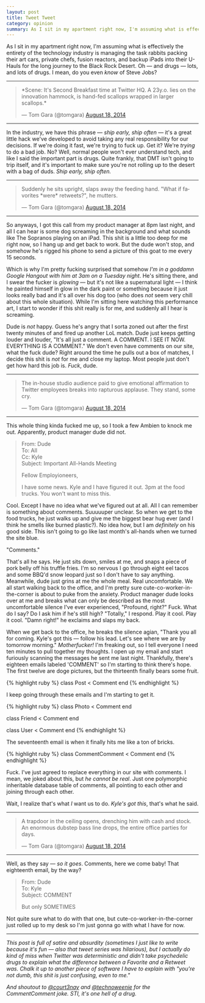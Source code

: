 ```yaml
---
layout: post
title: Tweet Tweet
category: opinion
summary: As I sit in my apartment right now, I'm assuming what is effectively the entirety of the technology industry is managing the task rabbits packing their art cars, private chefs, fusion reactors, and backup iPads into their U-Hauls for the long journey to the Black Rock Desert. Oh — and drugs — lots, and lots of drugs.
---
```


As I sit in my apartment right now, I'm assuming what is effectively the entirety of the technology industry is managing the task rabbits packing their art cars, private chefs, fusion reactors, and backup iPads into their U-Hauls for the long journey to the Black Rock Desert. Oh — and drugs — lots, and lots of drugs. I mean, do you even *know* of Steve Jobs?

* * * *

<blockquote class="twitter-tweet tw-align-center" lang="en"><p>*Scene: It&#39;s Second Breakfast time at Twitter HQ. A 23y.o. lies on the innovation hammock, is hand-fed scallops wrapped in larger scallops.*</p>&mdash; Tom Gara (@tomgara) <a href="https://twitter.com/tomgara/statuses/501189840994828288">August 18, 2014</a></blockquote>
<script async src="//platform.twitter.com/widgets.js" charset="utf-8"></script>

* * * *

In the industry, we have this phrase — *ship early, ship often* — it's a great little hack we've developed to avoid taking any real responsibility for our decisions. If we're doing it fast, we're trying to fuck up. Get it? We're *trying* to do a bad job. No? Well, normal people won't ever understand tech, and like I said the important part is drugs. Quite frankly, that DMT isn't going to trip itself, and it's important to make sure you're not rolling up to the desert with a bag of duds. *Ship early, ship often.*

* * * *

<blockquote class="twitter-tweet tw-align-center" data-conversation="none" lang="en"><p>Suddenly he sits upright, slaps away the feeding hand. &quot;What if favorites *were* retweets?&quot;, he mutters.</p>&mdash; Tom Gara (@tomgara) <a href="https://twitter.com/tomgara/statuses/501190140153569280">August 18, 2014</a></blockquote>
<script async src="//platform.twitter.com/widgets.js" charset="utf-8"></script>

* * * *

So anyways, I got this call from my product manager at 8pm last night, and all I can hear is some dog screaming in the background and what sounds like The Sopranos playing on an iPad. This shit is a little too deep for me right now, so I hang up and get back to work. But the dude won't stop, and somehow he's rigged his phone to send a picture of this goat to me every 15 seconds.

Which is why I'm pretty fucking surprised that somehow *I'm in a goddamn Google Hangout with him at 3am on a Tuesday night*. He's sitting there, and I swear the fucker is *glowing* — but it's not like a supernatural light — I think he painted himself in glow in the dark paint or something because it just looks really bad and it's all over his dog too (who does _not_ seem very chill about this whole situation). While I'm sitting here watching this performance art, I start to wonder if this shit really is for me, and suddenly all I hear is screaming.

Dude is _not_ happy. Guess he's angry that I sorta zoned out after the first twenty minutes of and fired up another LoL match. Dude just keeps getting louder and louder, "It's all just a comment. A COMMENT. I SEE IT NOW. EVERYTHING IS A COMMENT." We don't even have comments on our site, what the fuck dude? Right around the time he pulls out a box of matches, I decide this shit is *not* for me and close my laptop. Most people just don't get how hard this job is. *Fuck*, dude.

* * * *

<blockquote class="twitter-tweet tw-align-center" data-conversation="none" lang="en"><p>The in-house studio audience paid to give emotional affirmation to Twitter employees breaks into rapturous applause. They stand, some cry.</p>&mdash; Tom Gara (@tomgara) <a href="https://twitter.com/tomgara/statuses/501190317673291778">August 18, 2014</a></blockquote>
<script async src="//platform.twitter.com/widgets.js" charset="utf-8"></script>

* * * *

This whole thing kinda fucked me up, so I took a few Ambien to knock me out. Apparently, product manager dude did not.

> From: Dude  
> To: All  
> Cc: Kyle  
> Subject: Important All-Hands Meeting
>
> Fellow Employioneers,
>
> I have some news. Kyle and I have figured it out. 3pm at the food trucks. You won't want to miss this.

Cool. Except I have no idea what we've figured out at all. All I can remember is something about comments. Suuuuuper unclear. So when we get to the food trucks, he just walks up and give me the biggest bear hug ever (and I think he smells like burned plastic?). No idea how, but I am *definitely* on his good side. This isn't going to go like last month's all-hands when we turned the site blue.

"Comments."

That's all he says. He just sits down, smiles at me, and snaps a piece of pork belly off his truffle fries. I'm so nervous I go through eight eel tacos and some BBQ'd snow leopard just so I don't have to say anything. Meanwhile, dude just grins at me the whole meal. Real uncomfortable. We all start walking back to the office, and I'm pretty sure cute-co-worker-in-the-corner is about to puke from the anxiety. Product manager dude looks over at me and breaks what can only be described as the most uncomfortable silence I've ever experienced, "Profound, right?" Fuck. What do I say? Do I ask him if he's still high? "Totally," I respond. Play it cool. Play it cool. "Damn right!" he exclaims and slaps my back.

When we get back to the office, he breaks the silence agian, "Thank you all for coming. Kyle's got this — follow his lead. Let's see where we are by tomorrow morning." *Motherfucker!* I'm freaking out, so I tell everyone I need ten minutes to pull together my thoughts. I open up my email and start furiously scanning the messages he sent me last night. Thankfully, there's eighteen emails labeled 'COMMENT' so I'm starting to think there's hope. The first twelve are doge pictures, but the thirteenth finally bears some fruit.

{% highlight ruby %}
class Post < Comment
end
{% endhighlight %}

I keep going through these emails and I'm starting to get it.

{% highlight ruby %}
class Photo < Comment
end

class Friend < Comment
end

class User < Comment
end
{% endhighlight %}

The seventeenth email is when it finally hits me like a ton of bricks.

{% highlight ruby %}
class CommentComment < Comment
end
{% endhighlight %}

Fuck. I've just agreed to replace everything in our site with comments. I mean, we joked about this, but *he cannot be real*. Just one polymorphic inheritable database table of comments, all pointing to each other and joining through each other.

Wait, I realize that's what *I* want us to do. *Kyle's got this*, that's what he said.

* * * *

<blockquote class="twitter-tweet tw-align-center" data-conversation="none" lang="en"><p>A trapdoor in the ceiling opens, drenching him with cash and stock. An enormous dubstep bass line drops, the entire office parties for days.</p>&mdash; Tom Gara (@tomgara) <a href="https://twitter.com/tomgara/statuses/501190598398070784">August 18, 2014</a></blockquote>
<script async src="//platform.twitter.com/widgets.js" charset="utf-8"></script>

* * * *

Well, as they say — *so it goes*. Comments, here we come baby! That eighteenth email, by the way?

> From: Dude  
> To: Kyle  
> Subject: COMMENT
>
> But only SOMETIMES

Not quite sure what to do with that one, but cute-co-worker-in-the-corner just rolled up to my desk so I'm just gonna go with what I have for now.

* * * *

*This post is full of satire and absurdity (sometimes I just like to write because it's fun — also that tweet series was hilarious), but I actually do kind of miss when Twitter was deterministic and didn't take psychedelic drugs to explain what the difference between a Favorite and a Retweet was. Chalk it up to another piece of software I have to explain with "you're not dumb, this shit is just confusing, even to me."*

*And shoutout to [@court3nay](https://twitter.com/court3nay) and [@technoweenie](https://twitter.com/technoweenie) for the CommentComment joke. STI, it's one hell of a drug.*
